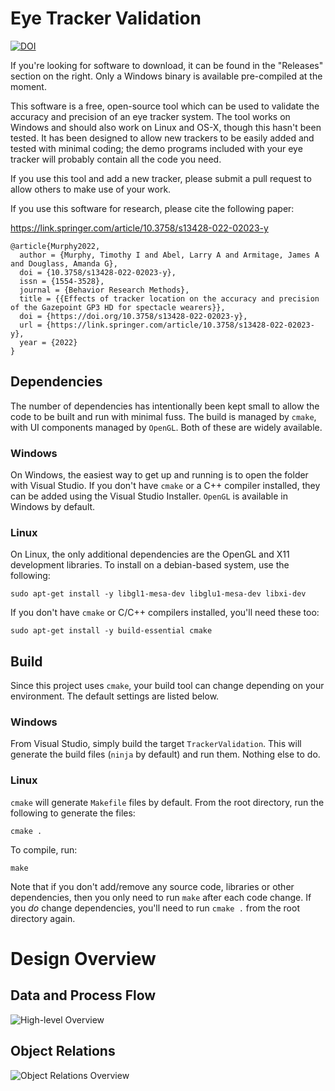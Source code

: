 # Eye Tracker Validation

[![DOI](https://zenodo.org/badge/337347037.svg)](https://zenodo.org/doi/10.5281/zenodo.11884547)

If you're looking for software to download, it can be found in the "Releases"
section on the right. Only a Windows binary is available pre-compiled at the
moment.

This software is a free, open-source tool which can be used to validate the
accuracy and precision of an eye tracker system. The tool works on Windows
and should also work on Linux and OS-X, though this hasn't been tested.
It has been designed to allow new trackers to be easily added and tested with
minimal coding; the demo programs included with your eye tracker will probably
contain all the code you need.

If you use this tool and add a new tracker, please submit a pull request to
allow others to make use of your work.

If you use this software for research, please cite the following paper:

https://link.springer.com/article/10.3758/s13428-022-02023-y

    @article{Murphy2022,
      author = {Murphy, Timothy I and Abel, Larry A and Armitage, James A and Douglass, Amanda G},
      doi = {10.3758/s13428-022-02023-y},
      issn = {1554-3528},
      journal = {Behavior Research Methods},
      title = {{Effects of tracker location on the accuracy and precision of the Gazepoint GP3 HD for spectacle wearers}},
      doi = {https://doi.org/10.3758/s13428-022-02023-y},
      url = {https://link.springer.com/article/10.3758/s13428-022-02023-y},
      year = {2022}
    }


## Dependencies
The number of dependencies has intentionally been kept small to allow the code
to be built and run with minimal fuss. The build is managed by `cmake`, with UI
components managed by `OpenGL`. Both of these are widely available.

### Windows
On Windows, the easiest way to get up and running is to open the folder with
Visual Studio. If you don't have `cmake` or a C++ compiler installed, they can
be added using the Visual Studio Installer. `OpenGL` is available in Windows by
default.

### Linux
On Linux, the only additional dependencies are the OpenGL and X11 development
libraries. To install on a debian-based system, use the following:

```sudo apt-get install -y libgl1-mesa-dev libglu1-mesa-dev libxi-dev```

If you don't have `cmake` or C/C++ compilers installed, you'll need these too:

```sudo apt-get install -y build-essential cmake```

## Build
Since this project uses `cmake`, your build tool can change depending on your
environment. The default settings are listed below.

### Windows
From Visual Studio, simply build the target `TrackerValidation`. This will
generate the build files (`ninja` by default) and run them. Nothing else to do.

### Linux
`cmake` will generate `Makefile` files by default. From the root directory, run
the following to generate the files:

```cmake .```

To compile, run:

```make```

Note that if you don't add/remove any source code, libraries or other
dependencies, then you only need to run `make` after each code change. If you
_do_ change dependencies, you'll need to run `cmake .` from the root directory
again.

# Design Overview

## Data and Process Flow
![High-level Overview](./docs/diagrams/Tracker_validation_flowchart.svg)

## Object Relations
![Object Relations Overview](./docs/diagrams/Tracker_validation_uml.svg)
